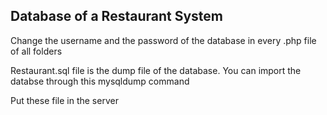 Database of a Restaurant System
--------------------------------

Change the username and the password of the database in every .php file of all folders

Restaurant.sql file is the dump file of the database. You can import the databse through this mysqldump command

Put these file in the server
